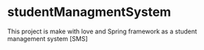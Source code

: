 # studentManagmentSystem
This project is make with love and Spring framework as a student management system [SMS]
